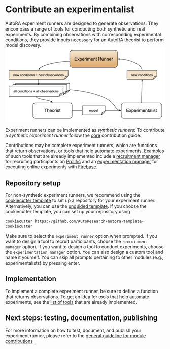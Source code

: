 # Contribute an experimentalist

AutoRA experiment runners are designed to generate observations. They encompass a range of tools for conducting both synthetic and real experiments. By combining observations with corresponding experimental conditions, they provide inputs necessary for an AutoRA theorist to perform model discovery.
![Experimentalist Runner Module](../img/experiment_runner.png)

Experiment runners can be implemented as *synthetic runners*:
To contribute a *synthetic experiment runner* follow the [core](core.md) contribution guide.

Contributions may be complete experiment runners, which are functions that return observations, or tools that help automate experiments. Examples of such tools that are already implemented include a [recruitment manager](https://autoresearch.github.io/autora/user-guide/experiment-runners/recruitment-managers/prolific/) for recruiting participants on [Prolific](prolific.co) and an [experimentation manager](https://autoresearch.github.io/autora/user-guide/experiment-runners/experimentation-managers/firebase/) for executing online experiments with [Firebase](https://firebase.google.com/).

## Repository setup

For non-synthetic experiment runners, we recommend using the [cookiecutter template](https://github.com/AutoResearch/autora-template-cookiecutter) to set up
a repository for your experiment runner. Alternatively, you can use the 
[unguided template](https://github.com/AutoResearch/autora-template). If you choose the cookiecutter template, you can set up your repository using

```shell
cookiecutter https://github.com/AutoResearch/autora-template-cookiecutter
```

Make sure to select the `experiment runner` option when prompted. If you want to design a tool to recruit participants, choose the `recruitment manager` option. If you want to design a tool to conduct experiments, choose the `experimentation manager` option. You can also design a custom tool and name it yourself. You can skip all prompts pertaining to other modules 
(e.g., experimentalists) by pressing enter.

## Implementation

To implement a complete experiment runner, be sure to define a function that returns observations. To get an idea for tools that help automate experiments, see the [list of tools](https://autoresearch.github.io/autora/experiment-runner/) that are already implemented.


## Next steps: testing, documentation, publishing

For more information on how to test, document, and publish your experiment runner, please refer to the 
[general guideline for module contributions](module.md) . 
